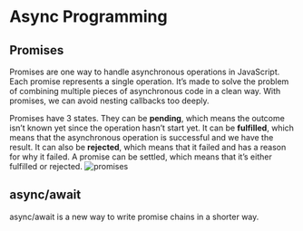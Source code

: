 
# Async Programming


## Promises
Promises are one way to handle asynchronous operations in JavaScript. Each promise represents a single operation.
It’s made to solve the problem of combining multiple pieces of asynchronous code in a clean way.
With promises, we can avoid nesting callbacks too deeply.

Promises have 3 states. They can be **pending**, which means the outcome isn’t known yet since the operation hasn’t start yet.
It can be **fulfilled**, which means that the asynchronous operation is successful and we have the result.
It can also be **rejected**, which means that it failed and has a reason for why it failed.
A promise can be settled, which means that it’s either fulfilled or rejected.
![promises](https://miro.medium.com/max/1400/1*0mBlni5vsYZE2wFzfVv8EA.png)
## async/await

async/await is a new way to write promise chains in a shorter way.
